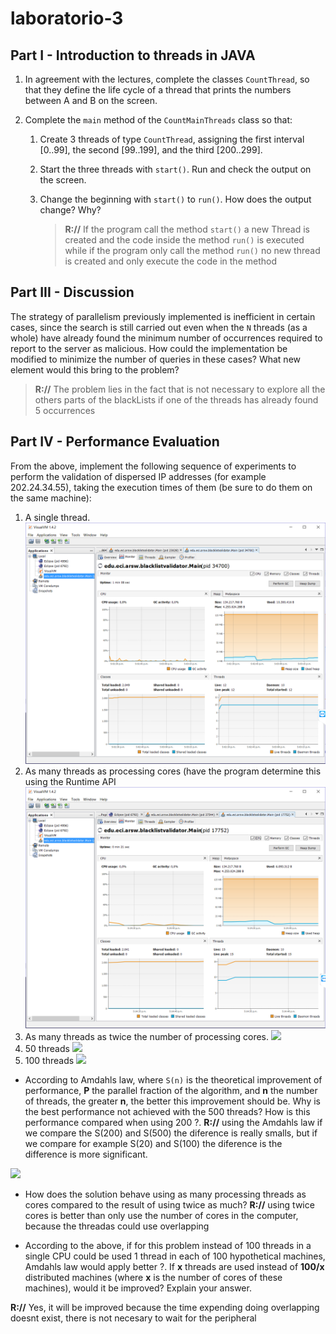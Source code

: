 # laboratorio-3

## Part I - Introduction to threads in JAVA

1.  In agreement with the lectures, complete the classes `CountThread`, so that they define the life cycle of a thread that prints the numbers between A and B on the screen.
    
2.  Complete the `main` method of the `CountMainThreads` class so that:
    
    1.  Create 3 threads of type `CountThread`, assigning the first interval [0..99], the second [99..199], and the third [200..299].
        
    2.  Start the three threads with `start()`. Run and check the output on the screen.
        
    3.  Change the beginning with `start()` to `run()`. How does the output change? Why?
	    >**R://** If the program call the method `start()` a new Thread is created and the code inside the method `run()` is executed while if the program only call the method `run()` no new thread is created and only execute the code in the method
	    
## Part III - Discussion

The strategy of parallelism previously implemented is inefficient in certain cases, since the search is still carried out even when the `N` threads (as a whole) have already found the minimum number of occurrences required to report to the server as malicious. How could the implementation be modified to minimize the number of queries in these cases? What new element would this bring to the problem?

>**R://** The problem lies in the fact that is not necessary to explore all the others parts of the blackLists if one of the threads has already found 5 occurrences

## Part IV - Performance Evaluation
From the above, implement the following sequence of experiments to perform the validation of dispersed IP addresses (for example 202.24.34.55), taking the execution times of them (be sure to do them on the same machine):

1.  A single thread.
    ![](img/1threat.PNG)
2.  As many threads as processing cores (have the program determine this using the Runtime API
    ![](img/2threat.PNG)
3.  As many threads as twice the number of processing cores.
    ![](img/3threat.PNG)
4.  50 threads
    ![](img/4threat.PNG)
5.  100 threads
	![](img/5threat.PNG)

-   According to Amdahls law, where `S(n)` is the theoretical improvement of performance, **P** the parallel fraction of the algorithm, and **n** the number of threads, the greater **n**, the better this improvement should be. Why is the best performance not achieved with the 500 threads? How is this performance compared when using 200 ?.
**R://** using the Amdahls law if we compare the S(200) and S(500) the diference is really smalls, but if we compare for example S(20) and S(100) the diference is the difference is more significant.
    

![](https://blobscdn.gitbook.com/v0/b/gitbook-28427.appspot.com/o/assets%2F-LWJN2LirJZqzEmpZ3Gn%2F-LXX-N0xe_iYMHKeMI_F%2F-LXX0JMxJUi0CH7YwNxg%2Fahmdahls.png?alt=media&token=341a4fdd-bb18-4d57-8a63-7d6456c56267)

-   How does the solution behave using as many processing threads as cores compared to the result of using twice as much?
**R://** using twice cores is better than only use the number of cores in the computer, because the threadas could use overlapping 
    
-   According to the above, if for this problem instead of 100 threads in a single CPU could be used 1 thread in each of 100 hypothetical machines, Amdahls law would apply better ?. If **x** threads are used instead of **100/x** distributed machines (where **x** is the number of cores of these machines), would it be improved? Explain your answer.

**R://**  Yes, it will be improved because the time expending doing overlapping doesnt exist, there is not necesary to wait for the peripheral